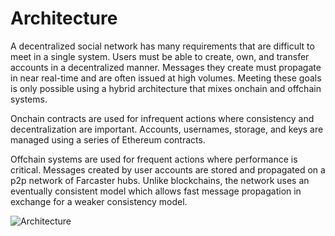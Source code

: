 # Architecture

A decentralized social network has many requirements that are difficult to meet in a single system. Users must be able
to create, own, and transfer accounts in a decentralized manner. Messages they create must propagate in near real-time
and are often issued at high volumes. Meeting these goals is only possible using a hybrid architecture that mixes
onchain and offchain systems.

Onchain contracts are used for infrequent actions where consistency and decentralization are important. Accounts,
usernames, storage, and keys are managed using a series of Ethereum contracts.

Offchain systems are used for frequent actions where performance is critical. Messages created by user accounts are
stored and propagated on a p2p network of Farcaster hubs. Unlike blockchains, the network uses an eventually consistent
model which allows fast message propagation in exchange for a weaker consistency model.

![Architecture](/assets/architecture.png)

